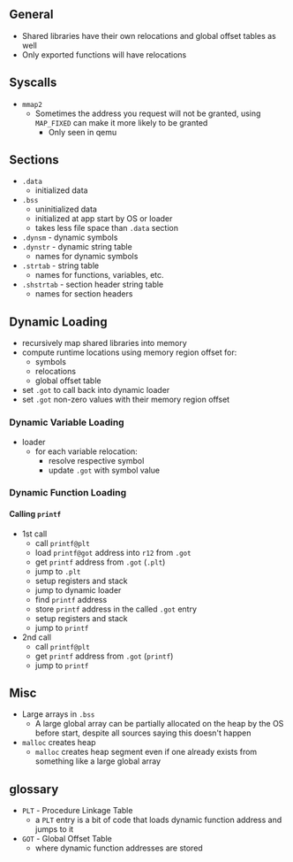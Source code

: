 ## General

- Shared libraries have their own relocations and global offset tables as well
- Only exported functions will have relocations
## Syscalls

- `mmap2`
    - Sometimes the address you request will not be granted, using `MAP_FIXED` can make it more likely to be granted
        - Only seen in qemu

## Sections

- `.data`
    - initialized data
- `.bss`
    - uninitialized data
    - initialized at app start by OS or loader
    - takes less file space than `.data` section
- `.dynsm` - dynamic symbols
- `.dynstr` - dynamic string table
    - names for dynamic symbols
- `.strtab` - string table
    - names for functions, variables, etc.
- `.shstrtab` - section header string table
    - names for section headers

## Dynamic Loading

- recursively map shared libraries into memory
- compute runtime locations using memory region offset for:
    - symbols
    - relocations
    - global offset table
- set `.got` to call back into dynamic loader
- set `.got` non-zero values with their memory region offset
### Dynamic Variable Loading

- loader
    - for each variable relocation:
        - resolve respective symbol
        - update `.got` with symbol value

### Dynamic Function Loading

#### Calling `printf`

- 1st call
    - call `printf@plt`
    - load `printf@got` address into `r12` from `.got`
    - get `printf` address from `.got` (`.plt`)
    - jump to `.plt`
    - setup registers and stack
    - jump to dynamic loader
    - find `printf` address
    - store `printf` address in the called `.got` entry
    - setup registers and stack
    - jump to `printf`
- 2nd call
    - call `printf@plt`
    - get `printf` address from `.got` (`printf`)
    - jump to `printf`

## Misc

- Large arrays in `.bss`
    - A large global array can be partially allocated on the heap by the OS before start, despite all sources saying this doesn't happen
- `malloc` creates heap
    - `malloc` creates heap segment even if one already exists from something like a large global array

## glossary

- `PLT` - Procedure Linkage Table
    - a `PLT` entry is a bit of code that loads dynamic function address and jumps to it
- `GOT` - Global Offset Table
    - where dynamic function addresses are stored

